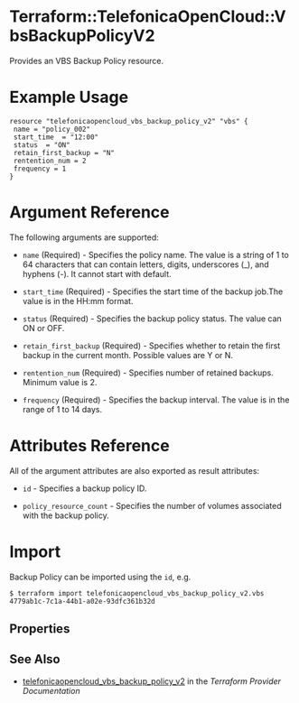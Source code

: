 # Terraform::TelefonicaOpenCloud::VbsBackupPolicyV2

Provides an VBS Backup Policy resource.

# Example Usage

 ```hcl
resource "telefonicaopencloud_vbs_backup_policy_v2" "vbs" {
  name = "policy_002"
  start_time  = "12:00"
  status  = "ON"
  retain_first_backup = "N"
  rentention_num = 2
  frequency = 1
}
 ```

# Argument Reference

The following arguments are supported:

* `name` (Required) - Specifies the policy name. The value is a string of 1 to 64 characters that can contain letters, digits, underscores (_), and hyphens (-). It cannot start with default.

* `start_time` (Required) - Specifies the start time of the backup job.The value is in the HH:mm format.                                                         

* `status` (Required) - Specifies the backup policy status. The value can ON or OFF.

* `retain_first_backup` (Required) - Specifies whether to retain the first backup in the current month. Possible values are Y or N. 

* `rentention_num` (Required) - Specifies number of retained backups. Minimum value is 2.

* `frequency` (Required) - Specifies the backup interval. The value is in the range of 1 to 14 days.

# Attributes Reference

All of the argument attributes are also exported as
result attributes:

* `id` - Specifies a backup policy ID.
 
* `policy_resource_count` - Specifies the number of volumes associated with the backup policy.

# Import

Backup Policy can be imported using the `id`, e.g.

```
$ terraform import telefonicaopencloud_vbs_backup_policy_v2.vbs 4779ab1c-7c1a-44b1-a02e-93dfc361b32d
```

## Properties


## See Also

* [telefonicaopencloud_vbs_backup_policy_v2](https://www.terraform.io/docs/providers/telefonicaopencloud/r/vbs_backup_policy_v2.html) in the _Terraform Provider Documentation_